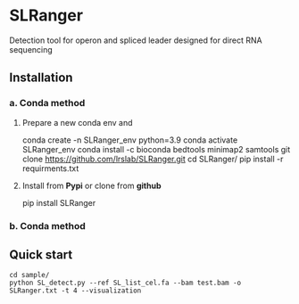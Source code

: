 # SLRanger
Detection tool for operon and spliced leader designed for direct RNA sequencing 

## Installation
###  a. Conda method
1. Prepare a new conda env and 


    conda create -n SLRanger_env python=3.9
    conda activate SLRanger_env
    conda install -c bioconda bedtools minimap2 samtools
    git clone https://github.com/lrslab/SLRanger.git
    cd SLRanger/
    pip install -r requirments.txt

2. Install from **Pypi** or clone from **github**

    pip install SLRanger

###  b. Conda method
##  Quick start


    cd sample/
    python SL_detect.py --ref SL_list_cel.fa --bam test.bam -o SLRanger.txt -t 4 --visualization